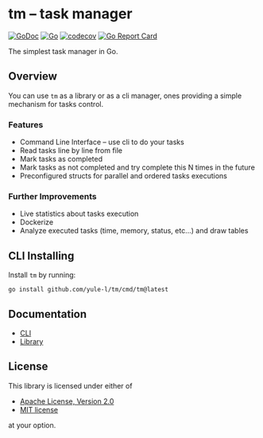 # tm – task manager
[![GoDoc](https://pkg.go.dev/badge/github.com/yule-l/tm)](https://pkg.go.dev/github.com/yule-l/tm)
[![Go](https://github.com/yule-l/tm/actions/workflows/go.yml/badge.svg)](https://github.com/yule-l/tm/actions/workflows/go.yml)
[![codecov](https://codecov.io/gh/yule-l/tm/branch/master/graph/badge.svg?token=ZRL9IO6JNC)](https://codecov.io/gh/yule-l/tm)
[![Go Report Card](https://goreportcard.com/badge/github.com/yule-l/tm)](https://goreportcard.com/report/github.com/yule-l/tm)

The simplest task manager in Go.

## Overview

You can use `tm` as a library or as a cli manager, ones providing a simple mechanism for tasks control.

### Features
* Command Line Interface – use cli to do your tasks
* Read tasks line by line from file
* Mark tasks as completed
* Mark tasks as not completed and try complete this N times in the future
* Preconfigured structs for parallel and ordered tasks executions

### Further Improvements
- Live statistics about tasks execution
- Dockerize
- Analyze executed tasks (time, memory, status, etc...) and draw tables

## CLI Installing

Install `tm` by running:

```shell
go install github.com/yule-l/tm/cmd/tm@latest
```

## Documentation
- [CLI][]
- [Library][]

[CLI]: ./docs/cli/README.md
[Library]: ./docs/lib/README.md

## License

This library is licensed under either of

* [Apache License, Version 2.0](LICENSE-APACHE)
* [MIT license](LICENSE-MIT)

at your option.
